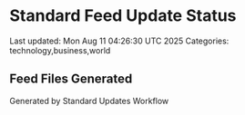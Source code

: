 # Standard Feed Update Status
Last updated: Mon Aug 11 04:26:30 UTC 2025
Categories: technology,business,world

## Feed Files Generated

Generated by Standard Updates Workflow
